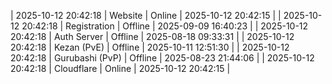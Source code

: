 | 2025-10-12 20:42:18 | Website | Online | 2025-10-12 20:42:15 |
| 2025-10-12 20:42:18 | Registration | Offline | 2025-09-09 16:40:23 |
| 2025-10-12 20:42:18 | Auth Server | Offline | 2025-08-18 09:33:31 |
| 2025-10-12 20:42:18 | Kezan (PvE) | Offline | 2025-10-11 12:51:30 |
| 2025-10-12 20:42:18 | Gurubashi (PvP) | Offline | 2025-08-23 21:44:06 |
| 2025-10-12 20:42:18 | Cloudflare | Online | 2025-10-12 20:42:15 |
